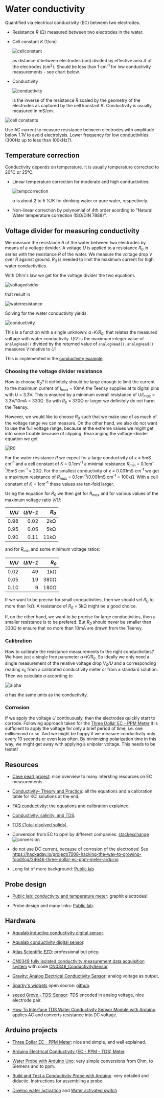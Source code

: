 # Water conductivity

Quantified via electrical conductivity (EC) between two electrodes. 

- Resistance *R* (&#8486;) measured between two electrodes in the water.

- Cell constant *K* (1/cm)

  ![cellconstant](images/cellconstant.svg)

  as distance *d* between electrodes (cm) divided by effective area
  *A* of the electrodes (cm<sup>2</sup>). Should be less than 1
  cm<sup>-1</sup> for low conductivity measurements - see chart below.

- Conductivity

  ![conductivity](images/conductivity.svg)

  is the inverse of the resistance *R* scaled by the geometry of the
  electrodes as captured by the cell konstant *K*. Conductivity is
  usually measured in mS/cm.

![cell constants](https://andyjconnelly.files.wordpress.com/2017/07/electrical-conductivity-of-common-solutions3.png?w=1140&h=921)

Use AC current to measure resistance between electrodes with amplitude
below 1.1V to avoid electrolysis. Lower frequency for low
conductivities (300Hz up to less than 100kHz?).


## Temperature correction

Conductivity depends on temperature. It is usually temperature
corrected to 20&#8451; or 25&#8451;.

- Linear temperature correction for moderate and high conductivities:

  ![tempcorrection](images/conductivity-tempcorr.svg)
  
  &alpha; is about 2 to 5 %/K for drinking water or pure water, respectively.

- Non-linear correction by polynomial of 4th order acording to
  "Natural Water temperature correction (ISO/DIN 7888)".


## Voltage divider for measuring conductivity

We measure the resistance *R* of the water between two electrodes by
means of a voltage devider. A voltage *U* is applied to a resistance
*R<sub>0</sub>* in series with the resistance *R* of the water. We
measure the voltage drop *V* over *R* against ground. *R<sub>0</sub>*
is needed to limit the maximum current for high water conductivities.

With Ohm's law we get for the voltage divider the two equations

![voltagedivider](images/conductivity-voltagedivider.svg)

that result in

![waterresistance](images/conductivity-resistance.svg)

Solving for the water conductivity yields

![conductivity](images/conductivity-conductivity.svg)

This is a function with a single unknown: *&alpha;=K/R<sub>0</sub>*,
that relates the measured voltage with water conductivity. *U/V* is the
maximum integer value of `analogRead()` divided by the returned value
of `analogRead()`. `analogRead()` measures *V* relative to *U*!

This is implemented in the [conductivity
example](../../examples/conductivity).


### Choosing the voltage divider resistance

How to choose *R<sub>0</sub>*? It definitely should be large enough to
limit the current to the maximum current of *I<sub>max</sub>* = 10mA
the Teensy supplies at ts digital pins with *U =* 3.3V. This is
ensured by a minimum overall resistance of *U/I<sub>max</sub>* =
3.3V/10mA = 330&#8486;. So with *R<sub>0</sub>* = 330&#8486; or larger
we definitely do not harm the Teensy.

However, we would like to choose *R<sub>0</sub>* such that we make use
of as much of the voltage range we can measure. On the other hand, we
also do not want to use the full voltage range, because at the extreme
values we might get into some trouble because of clipping. Rearranging
the voltage-divider equation we get

![R0](images/conductivity-r0.svg)

For the water resistance *R* we expect for a large conductivity of
&kappa; = 5mS cm<sup>-1</sup> and a cell constant of *K* =
0.1cm<sup>-1</sup> a minimal resistance *R<sub>min</sub>* =
0.1cm<sup>-1</sup>/5mS cm<sup>-1</sup> = 20&#8486;. For the smallest
conductivity of &kappa; = 0.001mS cm<sup>-1</sup> we get a maximum
resistance of *R<sub>max</sub>* = 0.1cm<sup>-1</sup>/0.001mS
cm<sup>-1</sup> = 100k&#8486;. With a cell constant of *K* =
1cm<sup>-1</sup> these values are ten-fold larger.

Using the equation for *R<sub>0</sub>* we then get for
*R<sub>max</sub>* and for various values of the maximum voltage ratio
*V/U*:

| *V/U*  | *U/V-1* | *R<sub>0</sub>* |
| -----: | ------: | --------------: |
|   0.98 |    0.02 |       2k&#8486; |
|   0.95 |    0.05 |       5k&#8486; |
|   0.90 |    0.11 |      11k&#8486; |

and for *R<sub>min</sub>* and some minimum voltage ratios:

| *V/U*  | *U/V-1* | *R<sub>0</sub>* |
| -----: | ------: | --------------: |
|   0.02 |      49 |       1k&#8486; |
|   0.05 |      19 |      380&#8486; |
|   0.10 |       9 |      180&#8486; |

If we want to be precise for small conductivities, then we should set
*R<sub>0</sub>* to more than 1k&#8486;. A resistance of *R<sub>0</sub>* =
5k&#8486; might be a good choice.

If, on the other hand, we want to be precise for large conductivities,
then a smaller resistance is to be prefered. But *R<sub>0</sub>*
should never be smaller than 330&#8486; to ensure that no more than
10mA are drawn from the Teensy.


### Calibration

How to calibrate the resistance measurements to the right
conductivities? We have just a single free parameter
*&alpha;=K/R<sub>0</sub>*. So ideally we only need a single
measurement of the relative voltage drop *V<sub>0</sub>/U* and a
corresponding reading &kappa;<sub>0</sub> from a calibrated
conductivity meter or from a standard solution. Then we calculate
*&alpha;* according to

![alpha](images/conductivity-alpha.svg)

*&alpha;* has the same units as the conductivity.


### Corrosion

If we apply the voltage *U* continuously, then the electrodes quickly
start to corrode. Following approach taken for the [Three Dollar EC -
PPM
Meter](https://hackaday.io/project/7008-hacking-the-way-to-growing-food/log/24646-three-dollar-ec-ppm-meter-arduino)
it is sufficient to apply the voltage for only a brief period of time,
i.e. one millisecond or so. And we might be happy if we measure
conductivity only every 10 seconds or even less often. By minimizing
polarization time in this way, we might get away with applying a
unipolar voltage. This needs to be testet!


## Resources

- [Cave pearl
  project](https://thecavepearlproject.org/2017/08/12/measuring-electrical-conductivity-with-an-arduino-part1-overview/):
  nice overview to many intersting resources on EC measurements.

- [Conductivity- Theory and
  Practice](https://pdf4pro.com/fullscreen/conductivity-theory-and-practice-analytical-chemistry-uoc-gr-5b91b7.html):
  all the equations and a calibration table for KCl solutions at the
  end.

- [FAQ
  conductivity](https://www.snowpure.com/docs/FAQ_Conductivity_Thornton.pdf):
  the equations and calibration explained.

- [Conductivity, salinity, and
  TDS](https://www.fondriest.com/environmental-measurements/parameters/water-quality/conductivity-salinity-tds/).

- [TDS (Total disolved
  solids)](https://en.wikipedia.org/wiki/Total_dissolved_solids).

- Conversion from EC to ppm by different companies:
  [stackexchange](https://arduino.stackexchange.com/questions/49895/how-to-measure-electrical-conductivity-using-arduino)
  ![conversion](https://i.stack.imgur.com/VpcM3.png)
  
- do not use DC current, because of corrosion of the electrodes! See
  https://hackaday.io/project/7008-hacking-the-way-to-growing-food/log/24646-three-dollar-ec-ppm-meter-arduino

- Long list of more background: [Public
  lab](https://publiclab.org/wiki/conductivity_sensing?raw=true)


## Probe design

- [Public lab: conductivity and temperature
  meter](https://publiclab.org/notes/bhickman/05-09-2016/conductivity-and-temperature-meter):
  graphit electrodes!

- Probe design and many links: [Public
  lab](https://publiclab.org/wiki/conductivity_sensing?raw=true).


## Hardware

- [Aqualab inductive conductivity digital
  sensor](https://en.aqualabo.fr/ctzn-digital-sensor-bare-wires-7-m-cable-plastic-connection-immersio-b3996.html).

- [Aqualab conductivity digital
  sensor](https://en.aqualabo.fr/-b49802.html).

- [Atlas Scientific
  EZO](https://atlas-scientific.com/embedded-solutions/ezo-conductivity-circuit/):
  professional but pricy.

- [CN0349 fully isolated conductivity measurement data acquisition
  system](https://www.analog.com/en/design-center/reference-designs/circuits-from-the-lab/cn0349.htm)
  with code
  [CN0349_ConductivitySensor](https://github.com/joshagirgis/CN0349-Arduino-Based-Library).

- [Gravity: Analog Electrical Conductivity
  Sensor](https://www.dfrobot.com/product-1123.html): analog voltage
  as output.

- [Sparky's
  widgets](https://www.sparkyswidgets.com/product/miniec-ec-interface/)
  open source: [github](https://github.com/SparkysWidgets/MinieCHW).

- [seeed Grove -
  TDS-Sensor](https://www.berrybase.de/sensoren-module/feuchtigkeit/seeed-grove-tds-sensor-f-252-r-wasserqualit-228-t-40-gesamt-gel-246-ste-feststoffe-41?sPartner=g_shopping&gclid=Cj0KCQjw0umSBhDrARIsAH7FCofDsb8Z6-ynEMNAZwE0Gre-t0X1yo29wt90GJA0Gb-0whBz4ktg6K8aArFzEALw_wcB#):
  TDS encoded in analog voltage, nice electrode pair.

- [How To Interface TDS Water Conductivity Sensor Module with
  Arduino](https://tutorials.probots.co.in/using-analog-tds-water-conductivity-sensor-water-proof-module-for-arduino/):
  applies AC and converts resistance into DC voltage.


## Arduino projects

- [Three Dollar EC - PPM
  Meter](https://hackaday.io/project/7008-hacking-the-way-to-growing-food/log/24646-three-dollar-ec-ppm-meter-arduino):
  nice and simple, and well explained.

- [Arduino Electrical Conductivity (EC - PPM - TDS)
  Meter](https://create.arduino.cc/projecthub/mircemk/arduino-electrical-conductivity-ec-ppm-tds-meter-c48201).

- [Water Probe with Arduino
  Uno](https://create.arduino.cc/projecthub/EDUcentrum/water-probe-with-arduino-uno-423483):
  very simple conversions from Ohm, to Siemens and to ppm.

- [Build and Test a Conductivity Probe with
  Arduino](https://www.teachengineering.org/activities/view/nyu_probe_activity1):
  very detailed and didactic. Instructions for assembling a probe.

- [DiveIno water activation](http://www.diveino.hu/2017/05/22/Magnetic/) and [Water activated switch](http://www.schrenk.hu/2017/04/09/WaterActivatedSwitch/)
